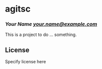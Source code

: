 # agitsc
### _Your Name <your.name@example.com>_

This is a project to do ... something.

## License

Specify license here

